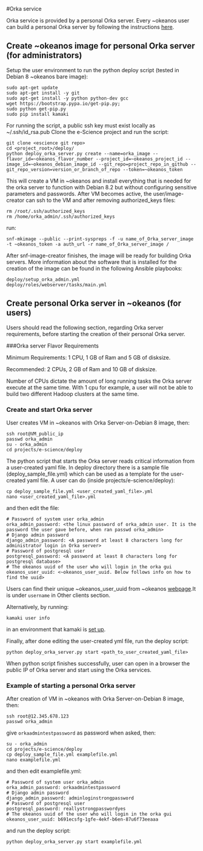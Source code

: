 #Orka service

Orka service is provided by a personal Orka server. Every ~okeanos user can build a personal Orka server by following the instructions [here](#create-personal-orka-server-in-okeanos-for-users).


## Create ~okeanos image for personal Orka server (for administrators)

Setup the user environment to run the python deploy script (tested in Debian 8 ~okeanos bare image):

    sudo apt-get update
    sudo apt-get install -y git
    sudo apt-get install -y python python-dev gcc 
    wget https://bootstrap.pypa.io/get-pip.py;
    sudo python get-pip.py
    sudo pip install kamaki

For running the script, a public ssh key must exist locally as ~/.ssh/id_rsa.pub
Clone the e-Science project and run the script:

    git clone <escience git repo>
    cd <project_root>/deploy/
    python deploy_orka_server.py create --name=orka_image --flavor_id=~okeanos_flavor_number --project_id=~okeanos_project_id --image_id=~okeanos_debian_image_id --git_repo=project_repo_in_github --git_repo_version=version_or_branch_of_repo --token=~okeanos_token

This will create a VM in ~okeanos and install everything that is needed for the orka server to function with Debian 8.2 but without configuring sensitive parameters and passwords.
After VM becomes active, the user/image-creator can ssh to the VM and after removing authorized_keys files:

    rm /root/.ssh/authorized_keys
    rm /home/orka_admin/.ssh/authorized_keys

run:

    snf-mkimage --public --print-syspreps -f -u name_of_Orka_server_image -t ~okeanos_token -a auth_url -r name_of_Orka_server_image /

After snf-image-creator finishes, the image will be ready for building Orka servers.
More information about the software that is installed for the creation of the image can be found in the following Ansible playbooks:

    deploy/setup_orka_admin.yml
    deploy/roles/webserver/tasks/main.yml


## Create personal Orka server in ~okeanos (for users)

Users should read the following section, regarding Orka server requirements, before starting the creation of their personal Orka server.

###Orka server Flavor Requirements

Minimum Requirements: 1 CPU, 1 GB of Ram and 5 GB of disksize.

Recommended: 2 CPUs, 2 GB of Ram and 10 GB of disksize.

Number of CPUs dictate the amount of long running tasks the Orka server execute at the same time. With 1 cpu for example, a user will not be able to build two different Hadoop clusters at the same time. 

### Create and start Orka server

User creates VM in ~okeanos with Orka Server-on-Debian 8 image, then:

    ssh root@VM_public_ip
    passwd orka_admin
    su - orka_admin
    cd projects/e-science/deploy

The python script that starts the Orka server reads critical information from a user-created yaml file.
In deploy directory there is a sample file (deploy_sample_file.yml) which can be used as a template for the user-created yaml file.
A user can do (inside projects/e-science/deploy):

    cp deploy_sample_file.yml <user_created_yaml_file>.yml
    nano <user_created_yaml_file>.yml

and then edit the file:

    # Password of system user orka_admin
    orka_admin_password: <the linux password of orka_admin user. It is the password the user gave before, when ran passwd orka_admin>
    # Django admin password
    django_admin_password: <A password at least 8 characters long for administrator login in Orka server>
    # Password of postgresql user
    postgresql_password: <A password at least 8 characters long for postgresql database>
    # The okeanos uuid of the user who will login in the orka gui
    okeanos_user_uuid: <~okeanos_user_uuid. Below follows info on how to find the uuid> 

Users can find their unique ~okeanos_user_uuid from ~okeanos [webpage](https://accounts.okeanos.grnet.gr/ui/api_access).It is under `username` in Other clients section.

Alternatively, by running:

    kamaki user info
    
in an environment that kamaki is [set up](https://www.synnefo.org/docs/kamaki/latest/installation.html).

Finally, after done editing the user-created yml file, run the deploy script:

    python deploy_orka_server.py start <path_to_user_created_yaml_file>

When python script finishes successfully, user can open in a browser the public IP of Orka server and start using the Orka services.

### Example of starting a personal Orka server

After creation of VM in ~okeanos with Orka Server-on-Debian 8 image, then:

    ssh root@12.345.678.123
    passwd orka_admin
    
give `orkaadmintestpassword` as password when asked, then:

    su - orka_admin
    cd projects/e-science/deploy
    cp deploy_sample_file.yml examplefile.yml
    nano examplefile.yml

and then edit examplefile.yml:

    # Password of system user orka_admin
    orka_admin_password: orkaadmintestpassword
    # Django admin password
    django_admin_password: adminloginstrongpassword
    # Password of postgresql user
    postgresql_password: reallystrongpasswordyes
    # The okeanos uuid of the user who will login in the orka gui
    okeanos_user_uuid: b691ecsfg-1gfe-4ekf-b6en-87u6f73eeaaa 


and run the deploy script:

    python deploy_orka_server.py start examplefile.yml